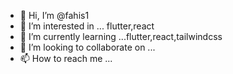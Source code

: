 - 👋 Hi, I’m @fahis1
- 👀 I’m interested in ... flutter,react
- 🌱 I’m currently learning ...flutter,react,tailwindcss
- 💞️ I’m looking to collaborate on ...
- 📫 How to reach me ...

<!---
fahis1/fahis1 is a ✨ special ✨ repository because its `README.md` (this file) appears on your GitHub profile.
You can click the Preview link to take a look at your changes.
--->
